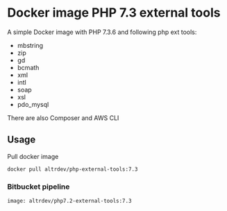 # Docker image PHP 7.3 external tools

A simple Docker image with PHP 7.3.6 and following php ext tools:
- mbstring
- zip
- gd
- bcmath
- xml
- intl
- soap
- xsl
- pdo_mysql

There are also Composer and AWS CLI

## Usage

Pull docker image

```
docker pull altrdev/php-external-tools:7.3
```

### Bitbucket pipeline
```
image: altrdev/php7.2-external-tools:7.3
```